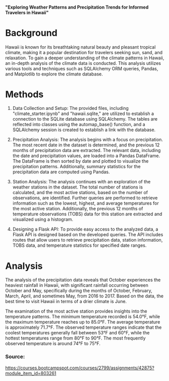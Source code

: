 #### "Exploring Weather Patterns and Precipitation Trends for Informed Travelers in Hawaii"

# Background

Hawaii is known for its breathtaking natural beauty and pleasant tropical climate, making it a popular destination for travelers seeking sun, sand, and relaxation. To gain a deeper understanding of the climate patterns in Hawaii, an in-depth analysis of the climate data is conducted. This analysis utilizes various tools and techniques such as SQLAlchemy ORM queries, Pandas, and Matplotlib to explore the climate database.

# Methods

1. Data Collection and Setup: The provided files, including "climate_starter.ipynb" and "hawaii.sqlite," are utilized to establish a connection to the SQLite database using SQLAlchemy. The tables are reflected into classes using the automap_base() function, and a SQLAlchemy session is created to establish a link with the database.

2. Precipitation Analysis: The analysis begins with a focus on precipitation. The most recent date in the dataset is determined, and the previous 12 months of precipitation data are extracted. The relevant data, including the date and precipitation values, are loaded into a Pandas DataFrame. The DataFrame is then sorted by date and plotted to visualize the precipitation patterns. Additionally, summary statistics for the precipitation data are computed using Pandas.

3. Station Analysis: The analysis continues with an exploration of the weather stations in the dataset. The total number of stations is calculated, and the most active stations, based on the number of observations, are identified. Further queries are performed to retrieve information such as the lowest, highest, and average temperatures for the most active station. Additionally, the previous 12 months of temperature observations (TOBS) data for this station are extracted and visualized using a histogram.

4. Designing a Flask API: To provide easy access to the analyzed data, a Flask API is designed based on the developed queries. The API includes routes that allow users to retrieve precipitation data, station information, TOBS data, and temperature statistics for specified date ranges.

# Analysis

The analysis of the precipitation data reveals that October experiences the heaviest rainfall in Hawaii, with significant rainfall occurring between October and May, specifically during the months of October, February, March, April, and sometimes May, from 2016 to 2017. Based on the data, the best time to visit Hawaii in terms of a drier climate is June.

The examination of the most active station provides insights into the temperature patterns. The minimum temperature recorded is 54.0°F, while the maximum temperature reaches up to 85.0°F. The average temperature is approximately 71.7°F. The observed temperature ranges indicate that the coolest temperatures generally fall between 53°F and 60°F, while the hottest temperatures range from 80°F to 90°F. The most frequently observed temperature is around 74°F to 75°F.



### Source:

https://courses.bootcampspot.com/courses/2799/assignments/42875?module_item_id=803261

